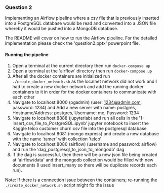 ### Question 2
Implementing an Airflow pipeline where a csv file that is previously inserted into a PostgreSQL database would be read and converted into a JSON file whereby it would be pushed into a MongoDB database.

The README will cover on how to run the Airflow pipeline. For the detailed implementation please check the 'question2.pptx' powerpoint file.

#### Running the pipeline

1. Open a terminal at the current directory then run ```docker-compose up```
2. Open a terminal at the 'airflow' directory then run ```docker-compose up```
3. After all the docker containers are initialized run ```./create_docker_network.sh``` as the localnet network did not work and I had to create a new docker network and add the running docker containers to it in order for the docker containers to communicate with each other
4. Navigate to localhost:8000 (pgadmin) (user: 1234@admin.com, password: 1234) and Add a new server with name: postgres, Hostname/Address: postgres, Username: me, Password: 1234
5. Navigate to localhost:8888 (jupyterlab) and run all cells in the '1-Insert_csv_file_to_PostgreSQL.ipynb' jupyter notebook to insert the Kaggle telco customer churn csv file into the postgresql database
6. Navigate to localhost:8081 (mongo express) and create a new database with the name 'tamer' with collection 'telco'
7. Navigate to localhost:8080 (airflow) (username and password: airflow) and run the 'dag_postgresql_to_json_to_mongodb' dag
8. If the dag is successful, then there will be a new json file being created at 'airflow/data' and the mongodb collection would be filled with new documents (I used insert_many so there will be duplicate records each run).

Note: If there is a connection issue between the containers; re-running the ```./create_docker_network.sh``` script might fix the issue
